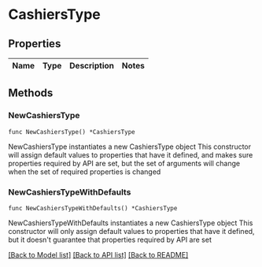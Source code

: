 # CashiersType

## Properties

Name | Type | Description | Notes
------------ | ------------- | ------------- | -------------

## Methods

### NewCashiersType

`func NewCashiersType() *CashiersType`

NewCashiersType instantiates a new CashiersType object
This constructor will assign default values to properties that have it defined,
and makes sure properties required by API are set, but the set of arguments
will change when the set of required properties is changed

### NewCashiersTypeWithDefaults

`func NewCashiersTypeWithDefaults() *CashiersType`

NewCashiersTypeWithDefaults instantiates a new CashiersType object
This constructor will only assign default values to properties that have it defined,
but it doesn't guarantee that properties required by API are set


[[Back to Model list]](../README.md#documentation-for-models) [[Back to API list]](../README.md#documentation-for-api-endpoints) [[Back to README]](../README.md)


